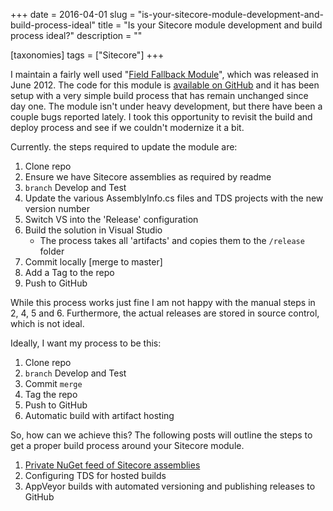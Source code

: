 +++
date = 2016-04-01
slug = "is-your-sitecore-module-development-and-build-process-ideal"
title = "Is your Sitecore module development and build process ideal?"
description = ""

[taxonomies]
tags = ["Sitecore"]
+++

I maintain a fairly well used "[Field Fallback Module](https://marketplace.sitecore.net/en/Modules/Field_Fallback.aspx)", which was released in June 2012. The code for this module is [available on GitHub](https://github.com/HedgehogDevelopment/sitecore-field-fallback) and it has been setup with a very simple build process that has remain unchanged since day one. The module isn't under heavy development, but there have been a couple bugs reported lately. I took this opportunity to revisit the build and deploy process and see if we couldn't modernize it a bit.

<!-- more -->

Currently. the steps required to update the module are:

1. Clone repo
2. Ensure we have Sitecore assemblies as required by readme
3. `branch` Develop and Test
4. Update the various AssemblyInfo.cs files and TDS projects with the new version number
5. Switch VS into the 'Release' configuration
6. Build the solution in Visual Studio
    - The process takes all 'artifacts' and copies them to the `/release` folder
7. Commit locally [merge to master]
8. Add a Tag to the repo
9. Push to GitHub

While this process works just fine I am not happy with the manual steps in 2, 4, 5 and 6. Furthermore, the actual releases are stored in source control, which is not ideal.

Ideally, I want my process to be this:

1. Clone repo
2. `branch` Develop and Test
3. Commit `merge`
4. Tag the repo
5. Push to GitHub
6. Automatic build with artifact hosting

So, how can we achieve this? The following posts will outline the steps to get a proper build process around your Sitecore module.

1.  [Private NuGet feed of Sitecore assemblies](/post/Working-around-the-missing-Sitecore-NuGet-feed)
2.  Configuring TDS for hosted builds
3.  AppVeyor builds with automated versioning and publishing releases to GitHub